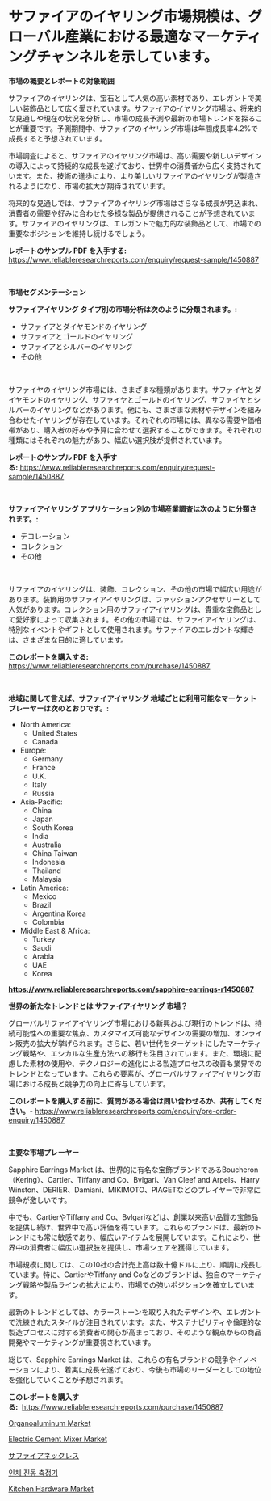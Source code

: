 <p><h1>サファイアのイヤリング市場規模は、グローバル産業における最適なマーケティングチャンネルを示しています。</h1></p><p><strong>市場の概要とレポートの対象範囲</strong></p>
<p><p>サファイアのイヤリングは、宝石として人気の高い素材であり、エレガントで美しい装飾品として広く愛されています。サファイアのイヤリング市場は、将来的な見通しや現在の状況を分析し、市場の成長予測や最新の市場トレンドを探ることが重要です。予測期間中、サファイアのイヤリング市場は年間成長率4.2%で成長すると予想されています。</p><p>市場調査によると、サファイアのイヤリング市場は、高い需要や新しいデザインの導入によって持続的な成長を遂げており、世界中の消費者から広く支持されています。また、技術の進歩により、より美しいサファイアのイヤリングが製造されるようになり、市場の拡大が期待されています。</p><p>将来的な見通しでは、サファイアのイヤリング市場はさらなる成長が見込まれ、消費者の需要や好みに合わせた多様な製品が提供されることが予想されています。サファイアのイヤリングは、エレガントで魅力的な装飾品として、市場での重要なポジションを維持し続けるでしょう。</p></p>
<p><strong>レポートのサンプル PDF を入手する:</strong> <a href="https://www.reliableresearchreports.com/enquiry/request-sample/1450887">https://www.reliableresearchreports.com/enquiry/request-sample/1450887</a></p>
<p>&nbsp;</p>
<p><strong>市場セグメンテーション</strong></p>
<p><strong>サファイアイヤリング タイプ別の市場分析は次のように分類されます。:</strong></p>
<p><ul><li>サファイアとダイヤモンドのイヤリング</li><li>サファイアとゴールドのイヤリング</li><li>サファイアとシルバーのイヤリング</li><li>その他</li></ul></p>
<p>&nbsp;</p>
<p><p>サファイヤのイヤリング市場には、さまざまな種類があります。サファイヤとダイヤモンドのイヤリング、サファイヤとゴールドのイヤリング、サファイヤとシルバーのイヤリングなどがあります。他にも、さまざまな素材やデザインを組み合わせたイヤリングが存在しています。それぞれの市場には、異なる需要や価格帯があり、購入者の好みや予算に合わせて選択することができます。それぞれの種類にはそれぞれの魅力があり、幅広い選択肢が提供されています。</p></p>
<p><strong>レポートのサンプル PDF を入手する:</strong>&nbsp;<a href="https://www.reliableresearchreports.com/enquiry/request-sample/1450887">https://www.reliableresearchreports.com/enquiry/request-sample/1450887</a></p>
<p>&nbsp;</p>
<p><strong> サファイアイヤリング アプリケーション別の市場産業調査は次のように分類されます。:</strong></p>
<p><ul><li>デコレーション</li><li>コレクション</li><li>その他</li></ul></p>
<p>&nbsp;</p>
<p><p>サファイアのイヤリングは、装飾、コレクション、その他の市場で幅広い用途があります。装飾用のサファイアイヤリングは、ファッションアクセサリーとして人気があります。コレクション用のサファイアイヤリングは、貴重な宝飾品として愛好家によって収集されます。その他の市場では、サファイアイヤリングは、特別なイベントやギフトとして使用されます。サファイアのエレガントな輝きは、さまざまな目的に適しています。</p></p>
<p><strong>このレポートを購入する:</strong>&nbsp; <a href="https://www.reliableresearchreports.com/purchase/1450887">https://www.reliableresearchreports.com/purchase/1450887</a></p>
<p>&nbsp;</p>
<p><strong>地域に関して言えば、サファイアイヤリング 地域ごとに利用可能なマーケットプレーヤーは次のとおりです。:</strong></p>
<p><ul>
    <li>
        North America:
        <ul>
            <li>United States</li>
            <li>Canada</li>
        </ul>
    </li>
    <li>
        Europe:
        <ul>
            <li>Germany</li>
            <li>France</li>
            <li>U.K.</li>
            <li>Italy</li>
            <li>Russia</li>
        </ul>
    </li>
    <li>
        Asia-Pacific:
        <ul>
            <li>China</li>
            <li>Japan</li>
            <li>South Korea</li>
            <li>India</li>
            <li>Australia</li>
            <li>China Taiwan</li>
            <li>Indonesia</li>
            <li>Thailand</li>
            <li>Malaysia</li>
        </ul>
    </li>
    <li>
        Latin America:
        <ul>
            <li>Mexico</li>
            <li>Brazil</li>
            <li>Argentina Korea</li>
            <li>Colombia</li>
        </ul>
    </li>
    <li>
        Middle East & Africa:
        <ul>
            <li>Turkey</li>
            <li>Saudi</li>
            <li>Arabia</li>
            <li>UAE</li>
            <li>Korea</li>
        </ul>
    </li>
    </ul></p>
<p><strong><a href="https://www.reliableresearchreports.com/sapphire-earrings-r1450887">https://www.reliableresearchreports.com/sapphire-earrings-r1450887</a></strong>&nbsp;</p>
<p><strong>世界の新たなトレンドとは サファイアイヤリング 市場？</strong></p>
<p><p>グローバルサファイアイヤリング市場における新興および現行のトレンドは、持続可能性への重要な焦点、カスタマイズ可能なデザインの需要の増加、オンライン販売の拡大が挙げられます。さらに、若い世代をターゲットにしたマーケティング戦略や、エシカルな生産方法への移行も注目されています。また、環境に配慮した素材の使用や、テクノロジーの進化による製造プロセスの改善も業界でのトレンドとなっています。これらの要素が、グローバルサファイアイヤリング市場における成長と競争力の向上に寄与しています。</p></p>
<p><strong>このレポートを購入する前に、質問がある場合は問い合わせるか、共有してください。</strong>- <a href="https://www.reliableresearchreports.com/enquiry/pre-order-enquiry/1450887">https://www.reliableresearchreports.com/enquiry/pre-order-enquiry/1450887</a></p>
<p>&nbsp;</p>
<p><strong>主要な市場プレーヤー</strong></p>
<p><p>Sapphire Earrings Market は、世界的に有名な宝飾ブランドであるBoucheron（Kering）、Cartier、Tiffany and Co、Bvlgari、Van Cleef and Arpels、Harry Winston、DERIER、Damiani、MIKIMOTO、PIAGETなどのプレイヤーで非常に競争が激しいです。</p><p>中でも、CartierやTiffany and Co、Bvlgariなどは、創業以来高い品質の宝飾品を提供し続け、世界中で高い評価を得ています。これらのブランドは、最新のトレンドにも常に敏感であり、幅広いアイテムを展開しています。これにより、世界中の消費者に幅広い選択肢を提供し、市場シェアを獲得しています。</p><p>市場規模に関しては、この10社の合計売上高は数十億ドルに上り、順調に成長しています。特に、CartierやTiffany and Coなどのブランドは、独自のマーケティング戦略や製品ラインの拡大により、市場での強いポジションを確立しています。</p><p>最新のトレンドとしては、カラーストーンを取り入れたデザインや、エレガントで洗練されたスタイルが注目されています。また、サステナビリティや倫理的な製造プロセスに対する消費者の関心が高まっており、そのような観点からの商品開発やマーケティングが重要視されています。</p><p>総じて、Sapphire Earrings Market は、これらの有名ブランドの競争やイノベーションにより、着実に成長を遂げており、今後も市場のリーダーとしての地位を強化していくことが予想されます。</p></p>
<p><strong>このレポートを購入する:</strong>&nbsp;&nbsp;<a href="https://www.reliableresearchreports.com/purchase/1450887">https://www.reliableresearchreports.com/purchase/1450887</a></p>
<p><p><a href="https://issuu.com/reportprime-2/docs/organoaluminum-market-size-2030.pptx">Organoaluminum Market</a></p><p><a href="https://view.publitas.com/reportprime-1/electric-cement-mixer-market-dynamics-2024-2031-also-about-its-market-trends-projections-and-opportunities/">Electric Cement Mixer Market</a></p><p><a href="https://github.com/cbigkbh02719/Market-Research-Report-List-1/blob/main/609302520592.md">サファイアネックレス</a></p><p><a href="https://github.com/oajzkywllm460/Market-Research-Report-List-1/blob/main/688532018989.md">인체 진동 측정기</a></p><p><a href="https://github.com/provorikovar/Market-Research-Report-List-3/blob/main/kitchen-hardware-market.md">Kitchen Hardware Market</a></p></p>